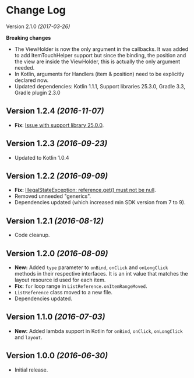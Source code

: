 Change Log
==========

Version 2.1.0 *(2017-03-26)*

**Breaking changes**
- The ViewHolder is now the only argument in the callbacks. It was added to add ItemTouchHelper support but since the binding, the position and the view are inside the ViewHolder, this is actually the only argument needed.
- In Kotlin, arguments for Handlers (item & position) need to be explicitly declared now.
- Updated dependencies: Kotlin 1.1.1, Support libraries 25.3.0, Gradle 3.3, Gradle plugin 2.3.0

Version 1.2.4 *(2016-11-07)*
----------------------------

- **Fix**: [Issue with support library 25.0.0](https://github.com/nitrico/LastAdapter/issues/9).

Version 1.2.3 *(2016-09-23)*
----------------------------

- Updated to Kotlin 1.0.4


Version 1.2.2 *(2016-09-09)*
----------------------------

- **Fix:** [IllegalStateException: reference.get() must not be null](https://github.com/nitrico/LastAdapter/issues/5).
- Removed unneeded "generics".
- Dependencies updated (which increased min SDK version from 7 to 9).


Version 1.2.1 *(2016-08-12)*
----------------------------

- Code cleanup.


Version 1.2.0 *(2016-08-09)*
----------------------------

- **New:** Added `type` parameter to `onBind`, `onClick` and `onLongClick` methods in their respective interfaces. It is an int value that matches the layout resource id used for each item.
- **Fix:** `for` loop range in `ListReference.onItemRangeMoved`.
- `ListReference` class moved to a new file.
- Dependencies updated.


Version 1.1.0 *(2016-07-03)*
----------------------------

- **New:** Added lambda support in Kotlin for `onBind`, `onClick`, `onLongClick` and `layout`.


Version 1.0.0 *(2016-06-30)*
----------------------------

- Initial release.
